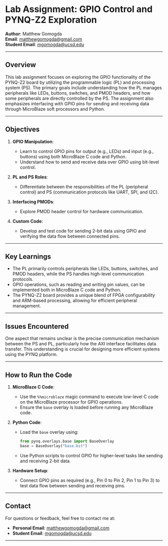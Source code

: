# Lab Assignment: GPIO Control and PYNQ-Z2 Exploration

**Author**: Matthew Gomogda  
**Email**: matthewgomogda@gmail.com  
**Student Email**: mgomogda@ucsd.edu  

---

## Overview

This lab assignment focuses on exploring the GPIO functionality of the PYNQ-Z2 board by utilizing the programmable logic (PL) and processing system (PS). The primary goals include understanding how the PL manages peripherals like LEDs, buttons, switches, and PMOD headers, and how some peripherals are directly controlled by the PS. The assignment also emphasizes interfacing with GPIO pins for sending and receiving data through MicroBlaze soft processors and Python.

---

## Objectives

1. **GPIO Manipulation**: 
   - Learn to control GPIO pins for output (e.g., LEDs) and input (e.g., buttons) using both MicroBlaze C code and Python.
   - Understand how to send and receive data over GPIO using bit-level control.

2. **PL and PS Roles**: 
   - Differentiate between the responsibilities of the PL (peripheral control) and PS (communication protocols like UART, SPI, and I2C).

3. **Interfacing PMODs**: 
   - Explore PMOD header control for hardware communication.

4. **Custom Code**: 
   - Develop and test code for sending 2-bit data using GPIO and verifying the data flow between connected pins.

---

## Key Learnings

- The PL primarily controls peripherals like LEDs, buttons, switches, and PMOD headers, while the PS handles high-level communication protocols.
- GPIO operations, such as reading and writing pin values, can be implemented both in MicroBlaze C code and Python.
- The PYNQ-Z2 board provides a unique blend of FPGA configurability and ARM-based processing, allowing for efficient peripheral management.

---

## Issues Encountered

One aspect that remains unclear is the precise communication mechanism between the PS and PL, particularly how the AXI interface facilitates data transfer. This understanding is crucial for designing more efficient systems using the PYNQ platform.

---

## How to Run the Code

1. **MicroBlaze C Code**:
   - Use the `%%microblaze` magic command to execute low-level C code on the MicroBlaze processor for GPIO operations.
   - Ensure the `base` overlay is loaded before running any MicroBlaze code.

2. **Python Code**:
   - Load the `base` overlay using:
     ```python
     from pynq.overlays.base import BaseOverlay
     base = BaseOverlay("base.bit")
     ```
   - Use Python scripts to control GPIO for higher-level tasks like sending and receiving 2-bit data.

3. **Hardware Setup**:
   - Connect GPIO pins as required (e.g., Pin 0 to Pin 2, Pin 1 to Pin 3) to test data flow between sending and receiving pins.

---

## Contact
For questions or feedback, feel free to contact me at:

- **Personal Email**: [matthewgomogda@gmail.com](mailto:matthewgomogda@gmail.com)
- **Student Email**: [mgomogda@ucsd.edu](mailto:mgomogda@ucsd.edu)

---
